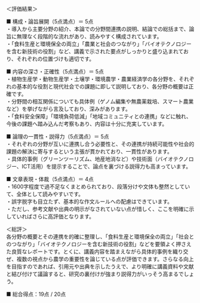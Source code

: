 ＜評価結果＞

■ 構成・論旨展開（5点満点）＝ 5点  
・導入から主要分野の紹介、本論での分野間連携の説明、結論での総括まで、論旨に無理なく段階的な流れがあり、読みやすく構成されています。  
・「食料生産と環境保全の両立」「農業と社会のつながり」「バイオテクノロジーを含む新技術の役割」など、講義で示された要点がしっかりと盛り込まれており、それぞれの位置づけも適切です。  

■ 内容の深さ・正確性（5点満点）＝ 5点  
・植物生産学・動物生産学・土壌学・環境農学・農業経済学の各分野を、それぞれの基本的な役割と現代社会での課題に即して説明しており、各分野の概要は正確です。  
・分野間の相互関係についても具体例（ゲノム編集や無農薬栽培、スマート農業など）を挙げながら言及しており、深みがあります。  
・「食料安全保障」「環境負荷低減」「地域コミュニティとの連携」などに触れ、今後の課題へ踏み込んだ考察もあり、内容は十分に充実しています。  

■ 論理の一貫性・説得力（5点満点）＝ 5点  
・それぞれの分野が互いに連携し合う必要性と、その連携が持続可能性や社会的課題の解決に寄与するという主張が貫かれており、一貫性があります。  
・具体的事例（グリーンツーリズム、地産地消など）や技術面（バイオテクノロジー、ICT活用）を提示することで、論点を裏づける説得力も高まっています。  

■ 文章表現・体裁（5点満点）＝ 4点  
・1600字程度で過不足なくまとめられており、段落分けや文体も整然としていて、全体として読みやすいです。  
・誤字脱字も目立たず、基本的な作文ルールへの配慮はできています。  
・ただし、参考文献や出典の明示がなされていない点が惜しく、ここを明確に示していればさらに高評価となります。  

＜総評＞  
各分野の概要とその連携を的確に整理し、「食料生産と環境保全の両立」「社会とのつながり」「バイオテクノロジーを含む新技術の役割」などを要領よく押さえた良質なレポートです。とくに、講義内容を踏まえながら具体的事例を織り交ぜ、複数の視点から農学の重要性を論じている点が評価できます。さらなる向上を目指すのであれば、引用元や出典を示したうえで、より明確に講義資料や文献と結び付けて議論すると、研究の裏付けが強まり説得力がいっそう高まるでしょう。

■ 総合得点：19点 / 20点  
